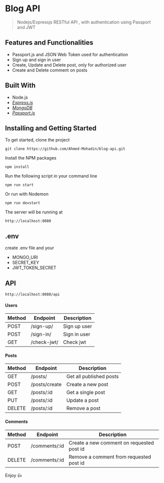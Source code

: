 # Blog API

> Nodejs/Expressjs RESTful API , with authentication using Passport and JWT

## Features and Functionalities

- Passport.js and JSON Web Token used for authentication
- Sign up and sign in user
- Create, Update and Delete post, only for authorized user
- Create and Delete comment on posts

## Built With

- Node.js
- [_Express.js_](https://expressjs.com)
- [_MongoDB_](https://www.mongodb.com/)
- [_Passport.js_](http://www.passportjs.org/)

## Installing and Getting Started

To get started, clone the project

```
git clone https://github.com/Ahmed-Mohadin/blog-api.git
```

Install the NPM packages

```
npm install
```

Run the following script in your command line

```
npm run start
```

Or run with Nodemon

```
npm run devstart
```

The server will be running at

```
http://localhost:8080
```

## .env

create .env file and your

- MONGO_URI
- SECRET_KEY
- JWT_TOKEN_SECRET

## API

```
http://localhost:8080/api
```

#### Users

| Method | Endpoint    | Description  |
| ------ | ----------- | ------------ |
| POST   | /sign-up/   | Sign up user |
| POST   | /sign-in/   | Sign in user |
| GET    | /check-jwt/ | Check jwt    |

#### Posts

| Method | Endpoint      | Description             |
| ------ | ------------- | ----------------------- |
| GET    | /posts/       | Get all published posts |
| POST   | /posts/create | Create a new post       |
| GET    | /posts/:id    | Get a single post       |
| PUT    | /posts/:id    | Update a post           |
| DELETE | /posts/:id    | Remove a post           |

#### Comments

| Method | Endpoint      | Description                               |
| ------ | ------------- | ----------------------------------------- |
| POST   | /comments/:id | Create a new comment on requested post id |
| DELETE | /comments/:id | Remove a comment from requested post id   |

Enjoy 👍
